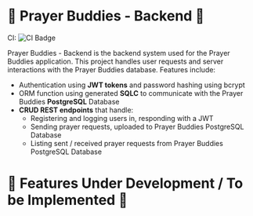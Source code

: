# :pray: Prayer Buddies - Backend :pray:

CI: ![CI Badge](https://github.com/megarage9000/Prayer-Buddies/actions/workflows/ci.yaml/badge.svg)

Prayer Buddies - Backend is the backend system used for the Prayer Buddies application. This project handles user requests and server interactions with the Prayer Buddies database. Features include:

- Authentication using **JWT tokens** and password hashing using bcrypt
- ORM function using generated **SQLC** to communicate with the Prayer Buddies **PostgreSQL** Database
- **CRUD REST endpoints** that handle:
    - Registering and logging users in, responding with a JWT
    - Sending prayer requests, uploaded to Prayer Buddies PostgreSQL Database
    - Listing sent / received prayer requests from Prayer Buddies PostgreSQL Database

# :hammer: Features Under Development / To be Implemented :hammer: